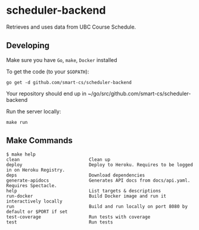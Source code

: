 # scheduler-backend
Retrieves and uses data from UBC Course Schedule.

## Developing
Make sure you have `Go`, `make`, `Docker` installed

To get the code (to your `$GOPATH`):
```
go get -d github.com/smart-cs/scheduler-backend
```
Your repository should end up in ~/go/src/github.com/smart-cs/scheduler-backend

Run the server locally:
```shell
make run
```

## Make Commands
```shell
$ make help
clean                          Clean up
deploy                         Deploy to Heroku. Requires to be logged in on Heroku Registry.
deps                           Download dependencies
generate-apidocs               Generates API docs from docs/api.yaml. Requires Spectacle.
help                           List targets & descriptions
run-docker                     Build Docker image and run it interactively locally
run                            Build and run locally on port 8080 by default or $PORT if set
test-coverage                  Run tests with coverage
test                           Run tests
```
